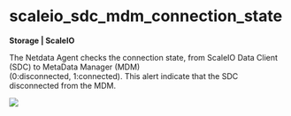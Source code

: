 # scaleio_sdc_mdm_connection_state

**Storage | ScaleIO**

The Netdata Agent checks the connection state, from ScaleIO Data Client (SDC) to MetaData Manager (MDM)  
(0:disconnected, 1:connected). This alert indicate that the SDC disconnected from the MDM. 

![](https://drive.google.com/uc?export=view&id=1elXR92OQn3sWVGXUCjpGi-NwcLNYE24g)


